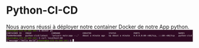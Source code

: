 # Python-CI-CD
Nous avons réussi à déployer notre container Docker de notre App python.
![Running Docker](/running_docker.png)